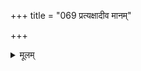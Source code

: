 +++
title = "069 प्रत्यक्षादीव मानम्"

+++
<details><summary>मूलम्</summary>

प्रत्यक्षादीव मानं विमतिपदवचो हेतुदोषाद्यभावाद्वाक्यत्वादप्रमाणं विमतमिति यदि स्वोक्तिबाधादयः स्युः ।  
अव्युत्पन्नस्य बोधं न जनयति वचस्संगतिज्ञानहानेर्लिङ्गं व्याप्तिप्रतीतेः पुरत इव न चावद्यमेतावताऽस्य ॥ ६९ ॥
</details>
